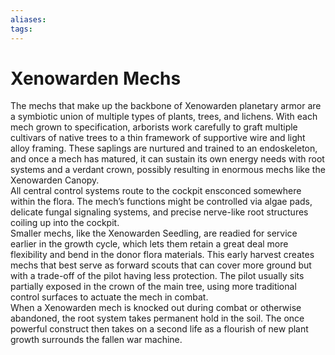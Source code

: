 ```yaml
---
aliases: 
tags: 
---
```


# Xenowarden Mechs

The mechs that make up the backbone of Xenowarden planetary armor are a symbiotic union of multiple types of plants, trees, and lichens. With each mech grown to specification, arborists work carefully to graft multiple cultivars of native trees to a thin framework of supportive wire and light alloy framing. These saplings are nurtured and trained to an endoskeleton, and once a mech has matured, it can sustain its own energy needs with root systems and a verdant crown, possibly resulting in enormous mechs like the Xenowarden Canopy.  
All central control systems route to the cockpit ensconced somewhere within the flora. The mech’s functions might be controlled via algae pads, delicate fungal signaling systems, and precise nerve-like root structures coiling up into the cockpit.  
Smaller mechs, like the Xenowarden Seedling, are readied for service earlier in the growth cycle, which lets them retain a great deal more flexibility and bend in the donor flora materials. This early harvest creates mechs that best serve as forward scouts that can cover more ground but with a trade-off of the pilot having less protection. The pilot usually sits partially exposed in the crown of the main tree, using more traditional control surfaces to actuate the mech in combat.  
When a Xenowarden mech is knocked out during combat or otherwise abandoned, the root system takes permanent hold in the soil. The once powerful construct then takes on a second life as a flourish of new plant growth surrounds the fallen war machine.